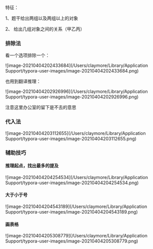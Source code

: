 特征：

1、题干给出两组以及两组以上的对象

2、 给出几组对象之间的关系（甲乙丙）



### 排除法

看一个选项排除一个：

![image-20210404202433684](/Users/claymore/Library/Application Support/typora-user-images/image-20210404202433684.png)



也用到翻译推理：

![image-20210404202926996](/Users/claymore/Library/Application Support/typora-user-images/image-20210404202926996.png)

注意这里办公室的留下是不去的意思



### 代入法

![image-20210404203112655](/Users/claymore/Library/Application Support/typora-user-images/image-20210404203112655.png)



### 辅助技巧

#### 推理起点，找出最多的提及



![image-20210404204254534](/Users/claymore/Library/Application Support/typora-user-images/image-20210404204254534.png)



#### 大于小于号

![image-20210404204543189](/Users/claymore/Library/Application Support/typora-user-images/image-20210404204543189.png)



#### 画表格

![image-20210404205308779](/Users/claymore/Library/Application Support/typora-user-images/image-20210404205308779.png)